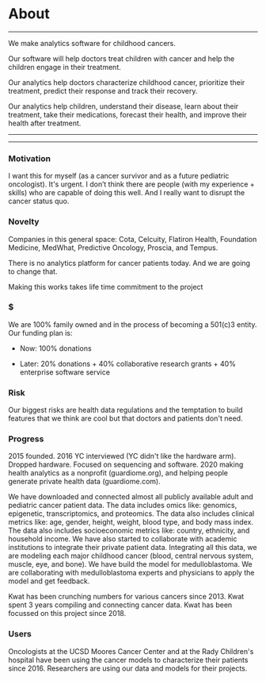# About

---

We make analytics software for childhood cancers.

Our software will help doctors treat children with cancer and help the children engage in their treatment.

Our analytics help doctors characterize childhood cancer, prioritize their treatment, predict their response and track their recovery.

Our analytics help children, understand their disease, learn about their treatment, take their medications, forecast their health, and improve their health after treatment.

---


---

### Motivation

I want this for myself (as a cancer survivor and as a future pediatric oncologist). It's urgent. I don’t think there are people (with my experience + skills) who are capable of doing this well. And I really want to disrupt the cancer status quo.

### Novelty
Companies in this general space: Cota, Celcuity, Flatiron Health, Foundation Medicine, MedWhat, Predictive Oncology, Proscia, and Tempus.

There is no analytics platform for cancer patients today. And we are going to change that.
 
Making this works takes life time commitment to the project

### $

We are 100% family owned and in the process of becoming a 501(c)3 entity. Our funding plan is:

* Now: 100% donations

* Later: 20% donations + 40% collaborative research grants + 40% enterprise software service

### Risk

Our biggest risks are health data regulations and the temptation to build features that we think are cool but that doctors and patients don't need.

### Progress

2015 founded. 2016 YC interviewed (YC didn't like the hardware arm). Dropped hardware. Focused on sequencing and software. 2020 making health analytics as a nonprofit (guardiome.org), and helping people generate private health data (guardiome.com).

We have downloaded and connected almost all publicly available adult and pediatric cancer patient data. The data includes omics like: genomics, epigenetic, transcriptomics, and proteomics. The data also includes clinical metrics like: age, gender, height, weight, blood type, and body mass index. The data also includes socioeconomic metrics like: country, ethnicity, and household income.
We have also started to collaborate with academic institutions to integrate their private patient data.
Integrating all this data, we are modeling each major childhood cancer (blood, central nervous system, muscle, eye, and bone). We have build the model for medulloblastoma. We are collaborating with medulloblastoma experts and physicians to apply the model and get feedback.

Kwat has been crunching numbers for various cancers since 2013. Kwat spent 3 years compiling and connecting cancer data. Kwat has been focussed on this project since 2018.


### Users

Oncologists at the UCSD Moores Cancer Center and at the Rady Children's hospital have been using the cancer models to characterize their patients since 2016. Researchers are using our data and models for their projects.